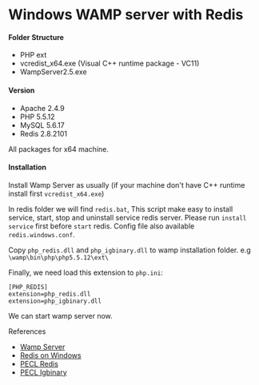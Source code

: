 # Windows WAMP server with Redis

#### Folder Structure
* PHP ext
* vcredist_x64.exe (Visual C++ runtime package - VC11)
* WampServer2.5.exe

#### Version
* Apache 2.4.9
* PHP 5.5.12
* MySQL 5.6.17
* Redis 2.8.2101

All packages for x64 machine.

#### Installation
Install Wamp Server as usually (if your machine don't have C++ runtime install first `vcredist_x64.exe`)

In redis folder we will find `redis.bat`, This script make easy to install service, start, stop and uninstall service redis server. Please run `install service` first before `start` redis. Config file also available `redis.windows.conf`.

Copy `php_redis.dll` and `php_igbinary.dll` to wamp installation folder. e.g `\wamp\bin\php\php5.5.12\ext\`

Finally, we need load this extension to `php.ini`:
```
[PHP_REDIS]
extension=php_redis.dll
extension=php_igbinary.dll
```
We can start wamp server now.

References
* [Wamp Server](http://www.wampserver.com/en/)
* [Redis on Windows](https://github.com/MSOpenTech/Redis)
* [PECL Redis](http://pecl.php.net/package/redis)
* [PECL Igbinary](http://pecl.php.net/package/igbinary)